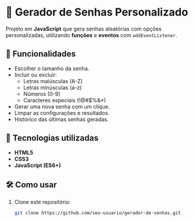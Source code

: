 # 🔐 Gerador de Senhas Personalizado

Projeto em **JavaScript** que gera senhas aleatórias com opções personalizadas, utilizando **funções** e **eventos** com `addEventListener`.

## 📌 Funcionalidades
- Escolher o tamanho da senha.
- Incluir ou excluir:
  - Letras maiúsculas (A-Z)
  - Letras minúsculas (a-z)
  - Números (0-9)
  - Caracteres especiais (!@#$%&*)
- Gerar uma nova senha com um clique.
- Limpar as configurações e resultados.
- Histórico das últimas senhas geradas.

## 🚀 Tecnologias utilizadas
- **HTML5**
- **CSS3**
- **JavaScript (ES6+)**

## 🛠 Como usar
1. Clone este repositório:
   ```bash
   git clone https://github.com/seu-usuario/gerador-de-senhas.git